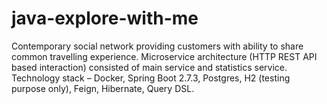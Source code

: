 # java-explore-with-me
Contemporary social network providing customers with ability to share common travelling experience. Microservice architecture (HTTP REST API based interaction) consisted of main service and statistics service. Technology stack – Docker, Spring Boot 2.7.3, Postgres, H2 (testing purpose only), Feign, Hibernate, Query DSL.
